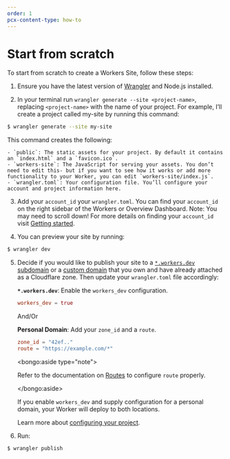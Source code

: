 ```yaml
---
order: 1
pcx-content-type: how-to
---
```


# Start from scratch

To start from scratch to create a Workers Site, follow these steps:

1. Ensure you have the latest version of [Wrangler](/cli-wrangler/install-update#update) and Node.js installed.

2. In your terminal run `wrangler generate --site <project-name>`, replacing `<project-name>` with the name of your project. For example, I’ll create a project called my-site by running this command:

```sh
$ wrangler generate --site my-site
```

This command creates the following:

    - `public`: The static assets for your project. By default it contains an `index.html` and a `favicon.ico`.
    - `workers-site`: The JavaScript for serving your assets. You don’t need to edit this- but if you want to see how it works or add more functionality to your Worker, you can edit `workers-site/index.js`.
    - `wrangler.toml`: Your configuration file. You’ll configure your account and project information here.

3. Add your `account_id` your `wrangler.toml`. You can find your `account_id` on the right sidebar of the Workers or Overview Dashboard. Note: You may need to scroll down! For more details on finding your `account_id` visit [Getting started](/get-started/guide#6a-obtaining-your-account-id-and-zone-id).

4. You can preview your site by running:

```sh
$ wrangler dev
```

5. Decide if you would like to publish your site to a [`*.workers.dev` subdomain](/get-started/guide#configure-for-deploying-to-workersdev) or a [custom domain](/get-started/guide#optional-configure-for-deploying-to-a-registered-domain) that you own and have already attached as a Cloudflare zone. Then update your `wrangler.toml` file accordingly:

   **`*.workers.dev`**: Enable the `workers_dev` configuration.

   ```toml
   workers_dev = true
   ```

   And/Or

   **Personal Domain**: Add your `zone_id` and a `route`.

   ```toml
   zone_id = "42ef.."
   route = "https://example.com/*"
   ```

   <bongo:aside type="note">

   Refer to the documentation on [Routes](/platform/routes) to configure `route` properly.

   </bongo:aside>

   If you enable `workers_dev` and supply configuration for a personal domain, your Worker will deploy to both locations.

   Learn more about [configuring your project](/get-started/guide#7-configure-your-project-for-deployment).

6. Run:

```sh
$ wrangler publish
```
